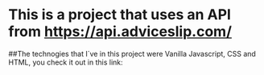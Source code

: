# This is a project that uses an API from https://api.adviceslip.com/
##The technogies that I´ve in this project were Vanilla Javascript, CSS and HTML, you check it out in this link: 
